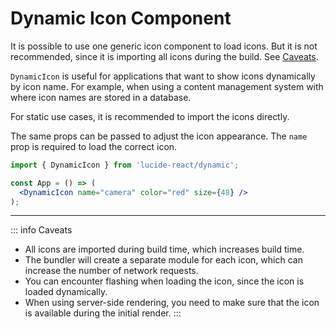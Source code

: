 # Dynamic Icon Component

It is possible to use one generic icon component to load icons. But it is not recommended, since it is importing all icons during the build. See [Caveats](#caveats).

`DynamicIcon` is useful for applications that want to show icons dynamically by icon name. For example, when using a content management system with where icon names are stored in a database.

For static use cases, it is recommended to import the icons directly.

The same props can be passed to adjust the icon appearance. The `name` prop is required to load the correct icon.

```jsx
import { DynamicIcon } from 'lucide-react/dynamic';

const App = () => (
  <DynamicIcon name="camera" color="red" size={48} />
);
```

<hr>

::: info Caveats

- All icons are imported during build time, which increases build time.
- The bundler will create a separate module for each icon, which can increase the number of network requests.
- You can encounter flashing when loading the icon, since the icon is loaded dynamically.
- When using server-side rendering, you need to make sure that the icon is available during the initial render.
:::

